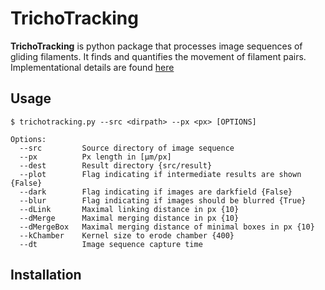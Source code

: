 TrichoTracking
==============

**TrichoTracking** is python package that processes image sequences of gliding filaments. 
It finds and quantifies the movement of filament pairs. 
Implementational details are found [here](https://github.com/giuliaschneider/Trichotracking/blob/master/Quantification-of-filament-interactions.pdf
)


Usage
-----

    $ trichotracking.py --src <dirpath> --px <px> [OPTIONS]

    Options:
      --src         Source directory of image sequence
      --px          Px length in [µm/px]
      --dest        Result directory {src/result}
      --plot        Flag indicating if intermediate results are shown {False}
      --dark        Flag indicating if images are darkfield {False}
      --blur        Flag indicating if images should be blurred {True}
      --dLink       Maximal linking distance in px {10}
      --dMerge      Maximal merging distance in px {10}
      --dMergeBox   Maximal merging distance of minimal boxes in px {10}
      --kChamber    Kernel size to erode chamber {400}
      --dt          Image sequence capture time


Installation
------------